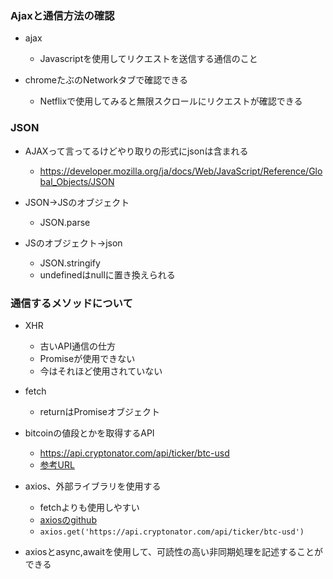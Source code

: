 ### Ajaxと通信方法の確認

- ajax
  - Javascriptを使用してリクエストを送信する通信のこと

- chromeたぶのNetworkタブで確認できる
  - Netflixで使用してみると無限スクロールにリクエストが確認できる

### JSON

- AJAXって言ってるけどやり取りの形式にjsonは含まれる
  - <https://developer.mozilla.org/ja/docs/Web/JavaScript/Reference/Global_Objects/JSON>

- JSON→JSのオブジェクト
  - JSON.parse

- JSのオブジェクト→json
  - JSON.stringify
  - undefinedはnullに置き換えられる

### 通信するメソッドについて

- XHR
  - 古いAPI通信の仕方
  - Promiseが使用できない
  - 今はそれほど使用されていない
- fetch
  - returnはPromiseオブジェクト

- bitcoinの値段とかを取得するAPI
  - <https://api.cryptonator.com/api/ticker/btc-usd>
  - [参考URL](https://www.cryptonator.com/api/)

- axios、外部ライブラリを使用する
  - fetchよりも使用しやすい
  - [axiosのgithub](https://github.com/axios/axios)
  - `axios.get('https://api.cryptonator.com/api/ticker/btc-usd')`

- axiosとasync,awaitを使用して、可読性の高い非同期処理を記述することができる
